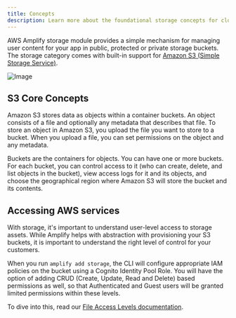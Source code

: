 ```yaml
---
title: Concepts
description: Learn more about the foundational storage concepts for cloud-based application and how they work with Amplify Framework.
---
```


AWS Amplify storage module provides a simple mechanism for managing user content for your app in public, protected or private storage buckets. The storage category comes with built-in support for [Amazon S3 (Simple Storage Service)](https://docs.aws.amazon.com/AmazonS3/latest/dev/Welcome.html). 

![Image](~/images/s3_overview.jpg)

## S3 Core Concepts 

Amazon S3 stores data as objects within a container buckets. An object consists of a file and optionally any metadata that describes that file. To store an object in Amazon S3, you upload the file you want to store to a bucket. When you upload a file, you can set permissions on the object and any metadata.

Buckets are the containers for objects. You can have one or more buckets. For each bucket, you can control access to it (who can create, delete, and list objects in the bucket), view access logs for it and its objects, and choose the geographical region where Amazon S3 will store the bucket and its contents.

## Accessing AWS services

With storage, it's important to understand user-level access to storage assets. While Amplify helps with abstraction with provisioning your S3 buckets, it is important to understand the right level of control for your customers.

When you run `amplify add storage`, the CLI will configure appropriate IAM policies on the bucket using a Cognito Identity Pool Role. You will have the option of adding CRUD (Create, Update, Read and Delete) based permissions as well, so that Authenticated and Guest users will be granted limited permissions within these levels.

To dive into this, read our [File Access Levels documentation](https://docs.amplify.aws/lib/storage/configureaccess/q/platform/js). 
